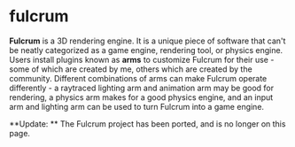 # fulcrum

**Fulcrum** is a 3D rendering engine. It is a unique piece of software that can't be neatly categorized as a game engine, rendering tool, or physics engine. Users install plugins known as **arms** to customize Fulcrum for their use - some of which are created by me, others which are created by the community. Different combinations of arms can make Fulcrum operate differently - a raytraced lighting arm and animation arm may be good for rendering, a physics arm makes for a good physics engine, and an input arm and lighting arm can be used to turn Fulcrum into a game engine.

**Update: ** The Fulcrum project has been ported, and is no longer on this page.
